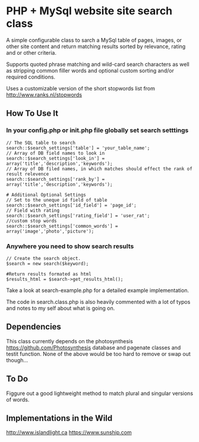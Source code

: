 # PHP + MySql website site search class

A simple configurable class to sarch a MySql table of pages, images, or other site content and return matching results sorted by relevance, rating and or other criteria.

Supports quoted phrase matching and wild-card search characters as well as stripping common filler words and optional custom sorting and/or required conditions.

Uses a customizable version of the short stopwords list from http://www.ranks.nl/stopwords

## How To Use It
### In your config.php or init.php file globally set search setttings
    // The SQL table to search
    search::$search_settings['table'] = 'your_table_name';
    // Array of DB field names to look in
    search::$search_settings['look_in'] = array('title','description','keywords');
    // Array of DB filed names, in which matches should effect the rank of result relevence
    search::$search_settings['rank_by'] = array('title','description','keywords');
    
    # Additional Optional Settings
    // Set to the uneque id field of table
    search::$search_settings['id_field'] = 'page_id';
    // Field with rating
    search::$search_settings['rating_field'] = 'user_rat';
    //custom stop words 
    search::$search_settings['common_words'] = array('image','photo','picture');
    
### Anywhere you need to show search results
    // Create the search object.
    $search = new search($keyword);
    
    #Return results formated as html
    $results_html = $search->get_results_html();

Take a look at search-example.php for a detailed example implementation.

The code in search.class.php is also heavily commented with a lot of typos and notes to my self about what is going on.

## Dependencies
This class currently depends on the photosynthesis https://github.com/Photosynthesis database and pagenate classes and testit function. None of the above would be too hard to remove or swap out though...

## To Do
Figgure out a good lightweight method to match plural and singular versions of words.


## Implementations in the Wild
http://www.islandlight.ca
https://www.sunship.com
